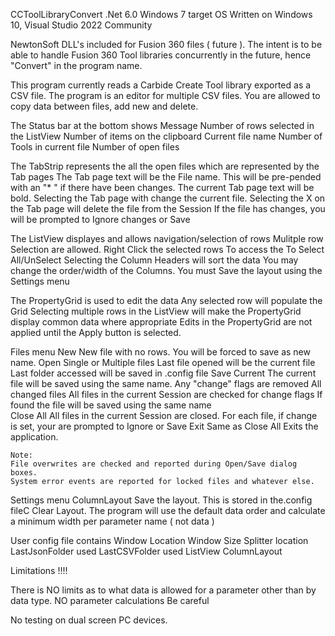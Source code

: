 CCToolLibraryConvert
.Net 6.0
Windows 7 target OS
Written on Windows 10, Visual Studio 2022 Community

NewtonSoft DLL's included for Fusion 360 files ( future ).
The intent is to be able to handle Fusion 360 Tool libraries concurrently in the future, hence "Convert" in the program name.

This program currently reads a Carbide Create Tool library exported as a CSV file.
The program is an editor for multiple CSV files.
You are allowed to copy data between files, add new and delete.

The Status bar at the bottom shows
	Message
	Number of rows selected in the ListView
	Number of items on the clipboard
	Current file name
	Number of Tools in current file
	Number of open files

The TabStrip represents the all the open files which are represented by the Tab pages
	The Tab page text will be the File name.  This will be pre-pended with an "* " if there have been changes.
	The current Tab page text will be bold.
	Selecting the Tab page with change the current file.
	Selecting the X on the Tab page will delete the file from the Session
		If the file has changes, you will be prompted to Ignore changes or Save
		
The ListView displayes and allows navigation/selection of rows
	Mulitple row Selection are allowed.
	Right Click the selected rows
		To access the 
		To Select All/UnSelect 
	Selecting the Column Headers will sort the data
	You may change the order/width of the Columns.
		You must Save the layout using the Settings menu
	
The PropertyGrid is used to edit the data
	Any selected row will populate the Grid
	Selecting multiple rows in the ListView will make the PropertyGrid display common data where appropriate
	Edits in the PropertyGrid are not applied until the Apply button is selected.

Files menu
	New
		New file with no rows.   You will be forced to save as new name.
	Open
		Single or Multiple files
			Last file opened will be the current file
			Last folder accessed will be saved in .config file
	Save
		Current
			The current file will be saved using the same name.
			Any "change" flags are removed
		All changed files
			All files in the current Session are checked for change flags
				If found the file will be saved using the same name				
	Close All
		All files in the current Session are closed.
			For each file, if change is set, your are prompted to Ignore or Save
	Exit
		Same as Close All
		Exits the application.
	
	Note:
	File overwrites are checked and reported during Open/Save dialog boxes.
	System error events are reported for locked files and whatever else.
	
Settings menu
	ColumnLayout
		Save the layout.  This is stored in the.config fileC
		Clear Layout.  The program will use the default data order and calculate a minimum width per parameter name ( not data )

User config file contains
	Window Location
	Window Size
	Splitter location
	LastJsonFolder used
	LastCSVFolder used
	ListView ColumnLayout



Limitations !!!!

There is NO limits as to what data is allowed for a parameter other than by data type.
NO parameter calculations
Be careful

No testing on dual screen PC devices.


